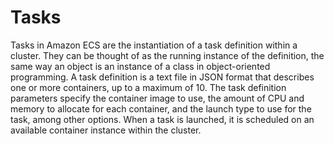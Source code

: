 # Tasks

Tasks in Amazon ECS are the instantiation of a task definition within a cluster. They can be thought of as the running instance of the definition, the same way an object is an instance of a class in object-oriented programming. A task definition is a text file in JSON format that describes one or more containers, up to a maximum of 10. The task definition parameters specify the container image to use, the amount of CPU and memory to allocate for each container, and the launch type to use for the task, among other options. When a task is launched, it is scheduled on an available container instance within the cluster.